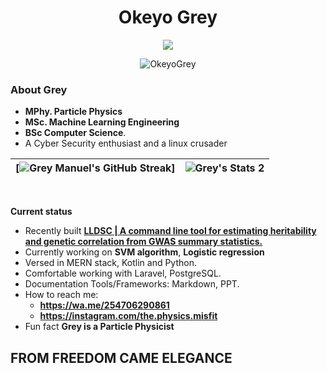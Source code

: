 <h1 align="center"> Okeyo Grey </h1>



<p align="center">
  <a href="https://github.com/okeyogrey"><img src="https://readme-typing-svg.herokuapp.com?color=5B5B5B&center=true&vCenter=true&lines=Machine+learning+engineer;Python,+LISP,+NodeJS,+Java,+R,+PHP;SVM+algorithm,+Logistic+Regression;Full+Stack+Engineer&height=45&width=450&color=311219&vCenter=true"></a>
</p>

<p align="center"> <img src="https://komarev.com/ghpvc/?username=okeyogrey&color=5A84CA" alt="OkeyoGrey" /> </p>

### About Grey

- **MPhy. Particle Physics**
- **MSc. Machine Learning Engineering**
- **BSc Computer Science**.
- A Cyber Security enthusiast and a linux crusader


| [![Grey Manuel's GitHub Streak](https://streak-stats.demolab.com?user=okeyogrey&card_width=400)] |  ![Grey's Stats 2](https://github-readme-stats.vercel.app/api?username=okeyogrey&show_icons=true&theme=whitecard_width=400) |
| --- | --- |

<br>

**Current status**



- Recently built **[LLDSC | A command line tool for estimating heritability and genetic correlation from GWAS summary statistics.](https://github.com/GreyManuel/Etherfunds)**
- Currently working on **SVM algorithm**, **Logistic regression**
- Versed in MERN stack, Kotlin and Python.
- Comfortable working with Laravel, PostgreSQL.
- Documentation Tools/Frameworks: Markdown, PPT.
- How to reach me:
    - **https://wa.me/254706290861**
    - **https://instagram.com/the.physics.misfit**
- Fun fact **Grey is a Particle Physicist**

 ## FROM FREEDOM CAME ELEGANCE
